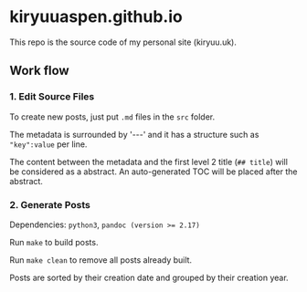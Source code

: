 # kiryuuaspen.github.io

This repo is the source code of my personal site (kiryuu.uk).

## Work flow

### 1. Edit Source Files

To create new posts, just put `.md` files in the `src` folder. 

The metadata is surrounded by '---' and it has a structure such as `"key":value` per line.

The content between the metadata and the first level 2 title (`## title`) will be considered as a abstract.  An auto-generated TOC will be placed after the abstract.

### 2. Generate Posts

Dependencies: `python3`, `pandoc (version >= 2.17)`

Run `make` to build posts.

Run `make clean` to remove all posts already built.

Posts are sorted by their creation date and grouped by their creation year.
